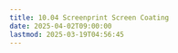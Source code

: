```yaml
---
title: 10.04 Screenprint Screen Coating
date: 2025-04-02T09:00:00
lastmod: 2025-03-19T04:56:45
---
```

